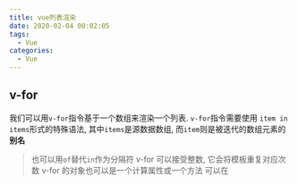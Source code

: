 ```yaml
---
title: vue列表渲染
date: 2020-02-04 00:02:05
tags:
  - Vue
categories:
  - Vue
---
```


## v-for

我们可以用`v-for`指令基于一个数组来渲染一个列表. `v-for`指令需要使用 `item in items`形式的特殊语法, 其中`items`是源数据数组, 而`item`则是被迭代的数组元素的**别名**

> 也可以用`of`替代`in`作为分隔符
> v-for 可以接受整数, 它会将模板重复对应次数
> v-for 的对象也可以是一个计算属性或一个方法
> 可以在<template>元素上使用 v-for
> 不推荐在同一个元素上直接使用 v-for 与 v-if, v-for 的优先级高于 v-if

### 遍历数组

- items 遍历源数据
- item 遍历项
- index 索引值

```html
<template>
  <div class="hello">
    <h1>滴滴搭</h1>
    <ul>
      <li v-for="(item, index) in items" :key="item">{{ item }}</li>
    </ul>
  </div>
</template>

<script>
  export default {
    name: 'HelloWorld',
    data() {
      return {
        items: ['html', 'css', 'js', 'vue', 'react']
      }
    }
  }
</script>
```

### 遍历对象

> 遍历对象会按照 Object.keys() 的结果遍历

- objs 源数据对象
- key 键
- val 值
- index 索引

```html
<template>
  <div class="hello">
    <h1>滴滴</h1>
    <ul>
      <li v-for="(val, key, index) of objs" :key="key">
        {{ index }}-{{ key }}-{{val}}
      </li>
    </ul>
  </div>
</template>

<script>
  export default {
    name: 'HelloWorld',
    data() {
      return {
        objs: {
          name: 'Ginger',
          age: 24
        }
      }
    }
  }
</script>
```

## 维护状态

Vue 在使用 `v-for` 渲染元素列表时, 如果数据项顺序发生改变, Vue 将不会移动 DOM 元素来匹配数据项的顺序, 而是就地更新每个元素, 并且确保他们每个索引位置正确渲染.  
为了使 Vue 能跟踪每个节点的身份, 从而重用和重新排序现有元素, 我们需要为每项提供一个唯一的 key 属性

> 不推荐使用对象或数之类的非基本类型值作为 v-for 的 key, 推荐使用字符串或数值类型

```html
<div v-for="item in items" v-bind:key="item.id">
  <!-- 内容 -->
</div>
```

## 数组更新检测

### 变异方法

Vue 将被侦听的数组的编译方法进行了包裹, 所以他们也将会触发试图更新

- push()
- pop()
- shift()
- unshift()
- splice()
- sort()
- reverse()

### 替换数组

Vue 除了提供变异方法外, 还提供了非变异方法, 他们不会改变原始数组, 而总是返回一个数组

- filter()
- concat()
- slice()

### 注意事项

由于 JavaScript 限制, Vue 不能检测以下数组变动

- 利用索引直接修改数组某一项时
- 修改数组长度时

### Set 方法

为了解决无法检测到数组变动的问题, Vue 提供了以下两个方法, 或者使用其他变异方式等进行处理

- Vue.set()
- vm.\$set()

## 对象变更检测

由于 JavaScript 限制, Vue 不能检测对象属性的添加或删除  
对于已创建的 Vue 实例, Vue 不允许动态添加根级别的响应式属性, 但是可以用 `Vue.set(object, propertyName, value)` 方法向嵌套对象添加响应式属性

```js
var vm = new Vue({
  el: 'app',
  data: {
    obj: {
      name: 'ginger'
    }
  }
})
// 添加单个属性
vm.$set(vm.obj, 'age', 18)
// 添加多个属性
vm.obj = Object.assign({}, vm.obj, {
  gender: 0
  address: 'China'
})
```

### 在组件上使用 v-for

我们可以在任何自定义组件上使用 v-for 但是我们必须定义 key  
如果要将遍历内容数据传递到组件内, 需要使用 props
